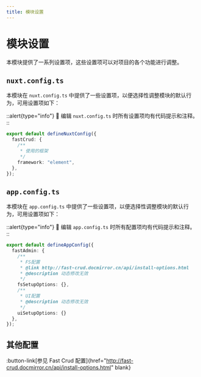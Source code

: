 ```yaml
---
title: 模块设置
---
```


# 模块设置

本模块提供了一系列设置项，这些设置项可以对项目的各个功能进行调整。

## `nuxt.config.ts`

本模块在 `nuxt.config.ts` 中提供了一些设置项，以便选择性调整模块的默认行为，可用设置项如下：

::alert{type="info"}
🎉 编辑 `nuxt.config.ts` 时所有设置项均有代码提示和注释。
::

```ts
export default defineNuxtConfig({
  fastCrud: {
    /**
     * 使用的框架
     */
    framework: "element",
  },
});
```

## `app.config.ts`

本模块在 `app.config.ts` 中提供了一些设置项，以便选择性调整模块的默认行为，可用设置项如下：

::alert{type="info"}
🎉 编辑 `app.config.ts` 时所有配置项均有代码提示和注释。
::

```ts
export default defineAppConfig({
  fastAdmin: {
    /**
     * FS配置
     * @link http://fast-crud.docmirror.cn/api/install-options.html
     * @description 动态修改无效
     */
    fsSetupOptions: {},
    /**
     * UI配置
     * @description 动态修改无效
     */
    uiSetupOptions: {}
  },
});
```

## 其他配置
:button-link[参见 Fast Crud 配置]{href="http://fast-crud.docmirror.cn/api/install-options.html" blank}
